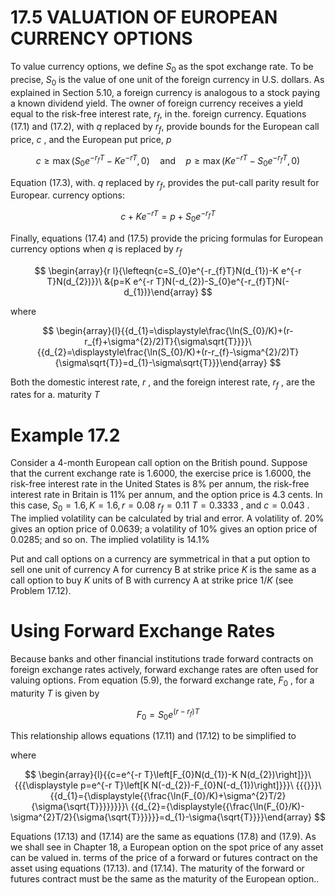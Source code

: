 # 17.5 VALUATION OF EUROPEAN CURRENCY OPTIONS  

To value currency options, we define $S_{0}$ as the spot exchange rate. To be precise, $S_{0}$ is the value of one unit of the foreign currency in U.S. dollars. As explained in Section 5.10, a foreign currency is analogous to a stock paying a known dividend yield. The owner of foreign currency receives a yield equal to the risk-free interest rate, $r_{f},$ in the. foreign currency. Equations (17.1) and (17.2), with $q$ replaced by $r_{f},$ provide bounds for the European call price, $c$ , and the European put price, $p$  

$$
c\geq\operatorname*{max}(S_{0}e^{-r_{f}T}-K e^{-r T},0)\quad\mathrm{and}\quad p\geq\operatorname*{max}(K e^{-r T}-S_{0}e^{-r_{f}T},0)
$$  

Equation (17.3), with. $q$ replaced by $r_{f},$ provides the put-call parity result for Europear. currency options:  

$$
c+K e^{-r T}=p+S_{0}e^{-r_{f}T}
$$  

Finally, equations (17.4) and (17.5) provide the pricing formulas for European currency options when $q$ is replaced by $r_{f}$  

$$
\begin{array}{r l}{\lefteqn{c=S_{0}e^{-r_{f}T}N(d_{1})-K e^{-r T}N(d_{2})}}\ &{p=K e^{-r T}N(-d_{2})-S_{0}e^{-r_{f}T}N(-d_{1})}\end{array}
$$  

where  

$$
\begin{array}{l}{{d_{1}=\displaystyle\frac{\ln(S_{0}/K)+(r-r_{f}+\sigma^{2}/2)T}{\sigma\sqrt{T}}}}\ {{d_{2}=\displaystyle\frac{\ln(S_{0}/K)+(r-r_{f}-\sigma^{2}/2)T}{\sigma\sqrt{T}}=d_{1}-\sigma\sqrt{T}}}\end{array}
$$  

Both the domestic interest rate, $r$ , and the foreign interest rate, $r_{f}$ , are the rates for a. maturity $T$  

# Example 17.2  

Consider a 4-month European call option on the British pound. Suppose that the current exchange rate is 1.6000, the exercise price is 1.6000, the risk-free interest rate in the United States is $8\%$ per annum, the risk-free interest rate in Britain is $11\%$ per annum, and the option price is 4.3 cents. In this case, $S_{0}=1.6,K=1.6,r=0.08$ $r_{f}=0.11$ $T=0.3333$ , and $c=0.043$ . The implied volatility can be calculated by trial and error. A volatility of. $20\%$ gives an option price of 0.0639; a volatility of $10\%$ gives an option price of 0.0285; and so on. The implied volatility is $14.1\%$  

Put and call options on a currency are symmetrical in that a put option to sell one unit of currency A for currency B at strike price $K$ is the same as a call option to buy $K$ units of B with currency A at strike price $1/K$ (see Problem 17.12).  

# Using Forward Exchange Rates  

Because banks and other financial institutions trade forward contracts on foreign exchange rates actively, forward exchange rates are often used for valuing options. From equation (5.9), the forward exchange rate, $F_{0}$ , for a maturity $T$ is given by  

$$
F_{0}=S_{0}e^{(r-r_{f})T}
$$  

This relationship allows equations (17.11) and (17.12) to be simplified to  

where  

$$
\begin{array}{l}{{c=e^{-r T}\left[F_{0}N(d_{1})-K N(d_{2})\right]}}\ {{{\displaystyle p=e^{-r T}\left[K N(-d_{2})-F_{0}N(-d_{1})\right]}}}\ {{{}}}\ {{d_{1}={\displaystyle{{\frac{\ln(F_{0}/K)+\sigma^{2}T/2}{\sigma{\sqrt{T}}}}}}}}\ {{d_{2}={\displaystyle{{\frac{\ln(F_{0}/K)-\sigma^{2}T/2}{\sigma{\sqrt{T}}}}}}=d_{1}-\sigma{\sqrt{T}}}}\end{array}
$$  

Equations (17.13) and (17.14) are the same as equations (17.8) and (17.9). As we shall see in Chapter 18, a European option on the spot price of any asset can be valued in. terms of the price of a forward or futures contract on the asset using equations (17.13). and (17.14). The maturity of the forward or futures contract must be the same as the maturity of the European option..  
